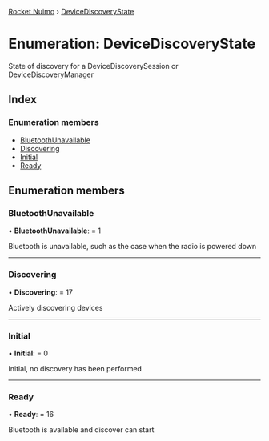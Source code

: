 [Rocket Nuimo](../README.md) › [DeviceDiscoveryState](devicediscoverystate.md)

# Enumeration: DeviceDiscoveryState

State of discovery for a DeviceDiscoverySession or DeviceDiscoveryManager

## Index

### Enumeration members

* [BluetoothUnavailable](devicediscoverystate.md#bluetoothunavailable)
* [Discovering](devicediscoverystate.md#discovering)
* [Initial](devicediscoverystate.md#initial)
* [Ready](devicediscoverystate.md#ready)

## Enumeration members

###  BluetoothUnavailable

• **BluetoothUnavailable**: = 1

Bluetooth is unavailable, such as the case when the radio is powered down

___

###  Discovering

• **Discovering**: = 17

Actively discovering devices

___

###  Initial

• **Initial**: = 0

Initial, no discovery has been performed

___

###  Ready

• **Ready**: = 16

Bluetooth is available and discover can start
